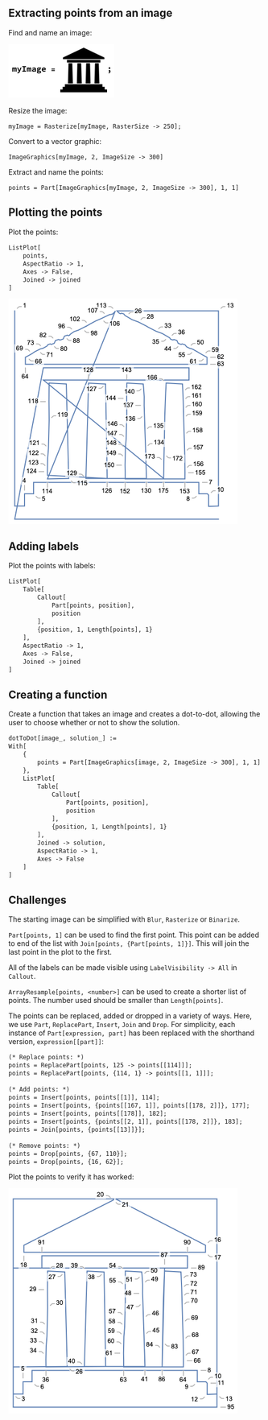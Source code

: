 ## Extracting points from an image

Find and name an image:

![A cartoon temple, named](../images/myImageTemple.png)

Resize the image:

```
myImage = Rasterize[myImage, RasterSize -> 250];
```

Convert to a vector graphic:

```
ImageGraphics[myImage, 2, ImageSize -> 300]
```

Extract and name the points:

```
points = Part[ImageGraphics[myImage, 2, ImageSize -> 300], 1, 1]
```


## Plotting the points

Plot the points:

```
ListPlot[
    points,
    AspectRatio -> 1,
    Axes -> False,
    Joined -> joined
]
```

![First dot to dot](../images/TemplePlot.png)


## Adding labels

Plot the points with labels:

```
ListPlot[
    Table[
        Callout[
            Part[points, position],
            position
        ],
        {position, 1, Length[points], 1}
    ],
    AspectRatio -> 1,
    Axes -> False,
    Joined -> joined
]
```


## Creating a function

Create a function that takes an image and creates a dot-to-dot, allowing the user to choose whether or not to show the solution.

```
dotToDot[image_, solution_] := 
With[
    {
        points = Part[ImageGraphics[image, 2, ImageSize -> 300], 1, 1]
    },
    ListPlot[
        Table[
            Callout[
                Part[points, position],
                position
            ],
            {position, 1, Length[points], 1}
        ],
        Joined -> solution,
        AspectRatio -> 1,
        Axes -> False
    ]
]
```


## Challenges

The starting image can be simplified with `Blur`, `Rasterize` or `Binarize`.


`Part[points, 1]` can be used to find the first point.
This point can be added to end of the list with `Join[points, {Part[points, 1]}]`.
This will join the last point in the plot to the first.


All of the labels can be made visible using `LabelVisibility -> All` in `Callout`.


`ArrayResample[points, <number>]` can be used to create a shorter list of points.
The number used should be smaller than `Length[points]`.


The points can be replaced, added or dropped in a variety of ways.
Here, we use `Part`, `ReplacePart`, `Insert`, `Join` and `Drop`.
For simplicity, each instance of `Part[expression, part]` has been replaced with the shorthand version, `expression[[part]]`:

```
(* Replace points: *)
points = ReplacePart[points, 125 -> points[[114]]];
points = ReplacePart[points, {114, 1} -> points[[1, 1]]];

(* Add points: *)
points = Insert[points, points[[1]], 114];
points = Insert[points, {points[[167, 1]], points[[178, 2]]}, 177];
points = Insert[points, points[[178]], 182];
points = Insert[points, {points[[2, 1]], points[[178, 2]]}, 183];
points = Join[points, {points[[13]]}];

(* Remove points: *)
points = Drop[points, {67, 110}];
points = Drop[points, {16, 62}];
```

Plot the points to verify it has worked:

![Cleaned up dot to dot](../images/CleanedTemplePlot.png)
